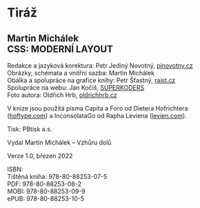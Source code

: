 <div class="imprint imprint-last" markdown="1">

# Tiráž

<h2>
Martin Michálek<br>
CSS: MODERNÍ LAYOUT
</h2>

Redakce a jazyková korektura: Petr Jediný Novotný, [pjnovotny.cz](http://pjnovotny.cz/)  
Obrázky, schémata a vnitřní sazba: Martin Michálek  
Obálka a spolupráce na grafice knihy: Petr Šťastný, [raist.cz](https://raist.cz/)  
Spolupráce na webu: Jan Kočiš, [SUPERKODERS](https://superkoders.com/)  
Foto autora: Oldřich Hrb, [oldrichhrb.cz](https://oldrichhrb.cz/)

V knize jsou použitá písma Capita a Foro od Dietera Hofrichtera  
([hoftype.com](http://hoftype.com/)) a InconsolataGo od Rapha Leviena ([levien.com](https://levien.com/)).

Tisk: PBtisk a.s.

Vydal Martin Michálek – Vzhůru dolů

Verze 1.0, březen 2022

ISBN:  
Tištěná kniha: 978-80-88253-07-5  
PDF: 978-80-88253-08-2  
MOBI: 978-80-88253-09-9  
ePUB: 978-80-88253-10-5  

</div>
<!-- .imprint -->
